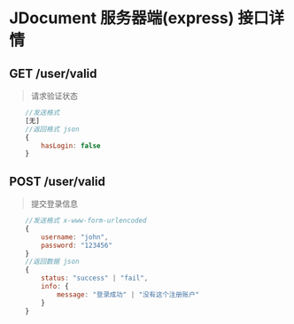 # JDocument 服务器端(express) 接口详情

## GET **/user/valid**
> 请求验证状态
```js
    //发送格式 
    [无]
    //返回格式 json
    {
        hasLogin: false
    }
```

## POST **/user/valid**
> 提交登录信息
```js
    //发送格式 x-www-form-urlencoded
    {
        username: "john",
        password: "123456"
    }
    //返回数据 json
    {
        status: "success" | "fail",
        info: {
            message: "登录成功" | "没有这个注册账户"
        }
    }
```
